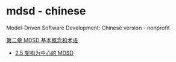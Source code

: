 # mdsd - chinese
Model-Driven Software Development: Chinese version - nonprofit

[第二章 MDSD 基本概念和术语](ch2/0.md)
* [2.5 架构为中心的 MDSD](ch2/5.md)
